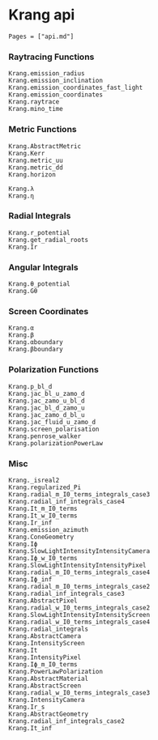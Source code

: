 # Krang api

```@index
Pages = ["api.md"]
```

### Raytracing Functions
```@docs
Krang.emission_radius
Krang.emission_inclination
Krang.emission_coordinates_fast_light
Krang.emission_coordinates
Krang.raytrace
Krang.mino_time
```

### Metric Functions
```@docs
Krang.AbstractMetric
Krang.Kerr
Krang.metric_uu
Krang.metric_dd
Krang.horizon
```

```@docs
Krang.λ
Krang.η
```

### Radial Integrals
```@docs
Krang.r_potential
Krang.get_radial_roots
Krang.Ir
```

### Angular Integrals
```@docs
Krang.θ_potential
Krang.Gθ
```

### Screen Coordinates
```@docs
Krang.α
Krang.β
Krang.αboundary
Krang.βboundary
```

### Polarization Functions
```@docs
Krang.p_bl_d
Krang.jac_bl_u_zamo_d
Krang.jac_zamo_u_bl_d
Krang.jac_bl_d_zamo_u
Krang.jac_zamo_d_bl_u
Krang.jac_fluid_u_zamo_d
Krang.screen_polarisation
Krang.penrose_walker
Krang.polarizationPowerLaw
```

### Misc
```@docs
Krang._isreal2
Krang.regularized_Pi
Krang.radial_m_I0_terms_integrals_case3 
Krang.radial_inf_integrals_case4 
Krang.It_m_I0_terms 
Krang.It_w_I0_terms 
Krang.Ir_inf 
Krang.emission_azimuth 
Krang.ConeGeometry
Krang.Iϕ 
Krang.SlowLightIntensityIntensityCamera
Krang.Iϕ_w_I0_terms 
Krang.SlowLightIntensityIntensityPixel
Krang.radial_m_I0_terms_integrals_case4 
Krang.Iϕ_inf 
Krang.radial_m_I0_terms_integrals_case2 
Krang.radial_inf_integrals_case3 
Krang.AbstractPixel
Krang.radial_w_I0_terms_integrals_case2 
Krang.SlowLightIntensityIntensityScreen
Krang.radial_w_I0_terms_integrals_case4 
Krang.radial_integrals 
Krang.AbstractCamera
Krang.IntensityScreen
Krang.It 
Krang.IntensityPixel
Krang.Iϕ_m_I0_terms 
Krang.PowerLawPolarization
Krang.AbstractMaterial
Krang.AbstractScreen
Krang.radial_w_I0_terms_integrals_case3 
Krang.IntensityCamera
Krang.Ir_s 
Krang.AbstractGeometry
Krang.radial_inf_integrals_case2 
Krang.It_inf 
```